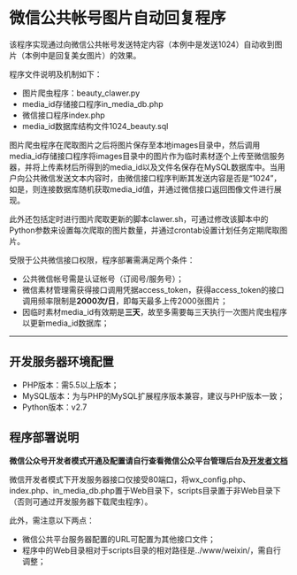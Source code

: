 # 微信公共帐号图片自动回复程序
该程序实现通过向微信公共帐号发送特定内容（本例中是发送1024）自动收到图片（本例中是回复美女图片）的效果。

程序文件说明及机制如下：
* 图片爬虫程序：beauty_clawer.py
* media_id存储接口程序in_media_db.php
* 微信接口程序index.php
* media_id数据库结构文件1024_beauty.sql

图片爬虫程序在爬取图片之后将图片保存至本地images目录中，然后调用media_id存储接口程序将images目录中的图片作为临时素材逐个上传至微信服务器，并将上传素材后所得到的media_id以及文件名保存在MySQL数据库中。当用户向公共微信发送文本内容时，由微信接口程序判断其发送内容是否是“1024”，如是，则连接数据库随机获取media_id值，并通过微信接口返回图像文件进行展现。

此外还包括定时进行图片爬取更新的脚本clawer.sh，可通过修改该脚本中的Python参数来设置每次爬取的图片数量，并通过crontab设置计划任务定期爬取图片。

受限于公共微信接口权限，程序部署需满足两个条件：
* 公共微信帐号需是认证帐号（订阅号/服务号）；
* 微信素材管理需获得接口调用凭据access_token，获得access_token的接口调用频率限制是**2000次/日**，即每天最多上传2000张图片；
* 因临时素材media_id有效期是**三天**，故至多需要每三天执行一次图片爬虫程序以更新media_id数据库；

***
## 开发服务器环境配置
* PHP版本：需5.5以上版本；
* MySQL版本：为与PHP的MySQL扩展程序版本兼容，建议与PHP版本一致；
* Python版本：v2.7

## 程序部署说明
**微信公众号开发者模式开通及配置请自行查看微信公众平台管理后台及[开发者文档](http://mp.weixin.qq.com/wiki/home/index.html)**

微信开发者模式下开发服务器接口仅接受80端口，将wx_config.php、index.php、in_media_db.php置于Web目录下，scripts目录置于非Web目录下（否则可通过开发服务器下载爬虫程序）。

此外，需注意以下两点：
* 微信公共平台服务器配置的URL可配置为其他接口文件；
* 程序中的Web目录相对于scripts目录的相对路径是../www/weixin/，需自行调整；
